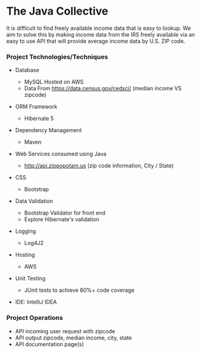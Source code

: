# The Java Collective
It is difficult to find freely available income data that is easy to lookup. We aim to solve this by making income data from the IRS freely available via an easy to use API that will provide average income data by U.S. ZIP code.
### Project Technologies/Techniques


* Database
    * MySQL Hosted on AWS
    * Data From  https://data.census.gov/cedsci/ (median income VS zipcode)
* ORM Framework
    * Hibernate 5
* Dependency Management
    * Maven
* Web Services consumed using Java
    * http://api.zippopotam.us (zip code information, City / State)
* CSS
    * Bootstrap  
* Data Validation
    * Bootstrap Validator for front end
    * Explore Hibernate's validation
* Logging
    * Log4J2
* Hosting
    * AWS

* Unit Testing
    * JUnit tests to achieve 80%+ code coverage
* IDE: IntelliJ IDEA


### Project Operations

* API incoming user request with zipcode   
* API output zipcode, median income, city, state
* API documentation page(s)